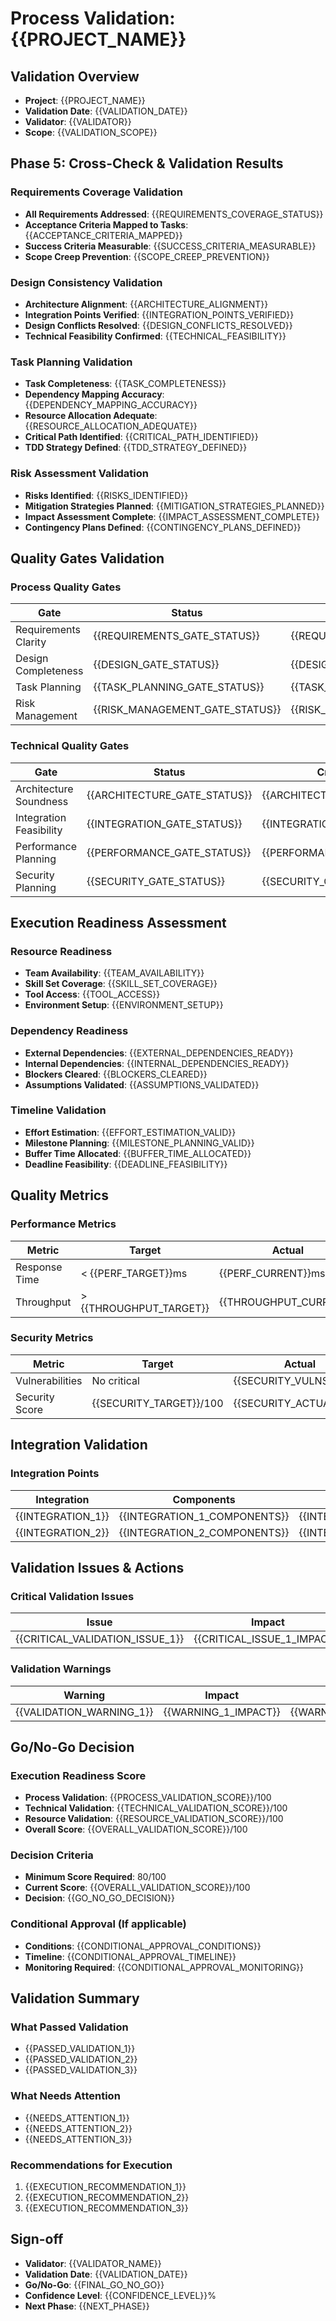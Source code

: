 # Process Validation: {{PROJECT_NAME}}

## Validation Overview
- **Project**: {{PROJECT_NAME}}
- **Validation Date**: {{VALIDATION_DATE}}
- **Validator**: {{VALIDATOR}}
- **Scope**: {{VALIDATION_SCOPE}}

## Phase 5: Cross-Check & Validation Results

### Requirements Coverage Validation
- **All Requirements Addressed**: {{REQUIREMENTS_COVERAGE_STATUS}}
- **Acceptance Criteria Mapped to Tasks**: {{ACCEPTANCE_CRITERIA_MAPPED}}
- **Success Criteria Measurable**: {{SUCCESS_CRITERIA_MEASURABLE}}
- **Scope Creep Prevention**: {{SCOPE_CREEP_PREVENTION}}

### Design Consistency Validation
- **Architecture Alignment**: {{ARCHITECTURE_ALIGNMENT}}
- **Integration Points Verified**: {{INTEGRATION_POINTS_VERIFIED}}
- **Design Conflicts Resolved**: {{DESIGN_CONFLICTS_RESOLVED}}
- **Technical Feasibility Confirmed**: {{TECHNICAL_FEASIBILITY}}

### Task Planning Validation
- **Task Completeness**: {{TASK_COMPLETENESS}}
- **Dependency Mapping Accuracy**: {{DEPENDENCY_MAPPING_ACCURACY}}
- **Resource Allocation Adequate**: {{RESOURCE_ALLOCATION_ADEQUATE}}
- **Critical Path Identified**: {{CRITICAL_PATH_IDENTIFIED}}
- **TDD Strategy Defined**: {{TDD_STRATEGY_DEFINED}}

### Risk Assessment Validation
- **Risks Identified**: {{RISKS_IDENTIFIED}}
- **Mitigation Strategies Planned**: {{MITIGATION_STRATEGIES_PLANNED}}
- **Impact Assessment Complete**: {{IMPACT_ASSESSMENT_COMPLETE}}
- **Contingency Plans Defined**: {{CONTINGENCY_PLANS_DEFINED}}

## Quality Gates Validation

### Process Quality Gates
| Gate | Status | Criteria Met | Notes |
|------|--------|--------------|-------|
| Requirements Clarity | {{REQUIREMENTS_GATE_STATUS}} | {{REQUIREMENTS_CRITERIA_MET}} | {{REQUIREMENTS_GATE_NOTES}} |
| Design Completeness | {{DESIGN_GATE_STATUS}} | {{DESIGN_CRITERIA_MET}} | {{DESIGN_GATE_NOTES}} |
| Task Planning | {{TASK_PLANNING_GATE_STATUS}} | {{TASK_PLANNING_CRITERIA_MET}} | {{TASK_PLANNING_GATE_NOTES}} |
| Risk Management | {{RISK_MANAGEMENT_GATE_STATUS}} | {{RISK_MANAGEMENT_CRITERIA_MET}} | {{RISK_MANAGEMENT_GATE_NOTES}} |

### Technical Quality Gates
| Gate | Status | Criteria Met | Notes |
|------|--------|--------------|-------|
| Architecture Soundness | {{ARCHITECTURE_GATE_STATUS}} | {{ARCHITECTURE_CRITERIA_MET}} | {{ARCHITECTURE_GATE_NOTES}} |
| Integration Feasibility | {{INTEGRATION_GATE_STATUS}} | {{INTEGRATION_CRITERIA_MET}} | {{INTEGRATION_GATE_NOTES}} |
| Performance Planning | {{PERFORMANCE_GATE_STATUS}} | {{PERFORMANCE_CRITERIA_MET}} | {{PERFORMANCE_GATE_NOTES}} |
| Security Planning | {{SECURITY_GATE_STATUS}} | {{SECURITY_CRITERIA_MET}} | {{SECURITY_GATE_NOTES}} |

## Execution Readiness Assessment

### Resource Readiness
- **Team Availability**: {{TEAM_AVAILABILITY}}
- **Skill Set Coverage**: {{SKILL_SET_COVERAGE}}
- **Tool Access**: {{TOOL_ACCESS}}
- **Environment Setup**: {{ENVIRONMENT_SETUP}}

### Dependency Readiness
- **External Dependencies**: {{EXTERNAL_DEPENDENCIES_READY}}
- **Internal Dependencies**: {{INTERNAL_DEPENDENCIES_READY}}
- **Blockers Cleared**: {{BLOCKERS_CLEARED}}
- **Assumptions Validated**: {{ASSUMPTIONS_VALIDATED}}

### Timeline Validation
- **Effort Estimation**: {{EFFORT_ESTIMATION_VALID}}
- **Milestone Planning**: {{MILESTONE_PLANNING_VALID}}
- **Buffer Time Allocated**: {{BUFFER_TIME_ALLOCATED}}
- **Deadline Feasibility**: {{DEADLINE_FEASIBILITY}}

## Quality Metrics

### Performance Metrics
| Metric | Target | Actual | Status | Notes |
|--------|--------|--------|--------|-------|
| Response Time | < {{PERF_TARGET}}ms | {{PERF_CURRENT}}ms | {{PERF_STATUS}} | {{PERF_NOTES}} |
| Throughput | > {{THROUGHPUT_TARGET}} | {{THROUGHPUT_CURRENT}} | {{THROUGHPUT_STATUS}} | {{THROUGHPUT_NOTES}} |

### Security Metrics
| Metric | Target | Actual | Status | Notes |
|--------|--------|--------|--------|-------|
| Vulnerabilities | No critical | {{SECURITY_VULNS}} | {{SECURITY_STATUS}} | {{SECURITY_NOTES}} |
| Security Score | {{SECURITY_TARGET}}/100 | {{SECURITY_ACTUAL}}/100 | {{SECURITY_STATUS}} | {{SECURITY_NOTES}} |

## Integration Validation

### Integration Points
| Integration | Components | Status | Issues | Resolution |
|-------------|------------|--------|--------|------------|
| {{INTEGRATION_1}} | {{INTEGRATION_1_COMPONENTS}} | {{INTEGRATION_1_STATUS}} | {{INTEGRATION_1_ISSUES}} | {{INTEGRATION_1_RESOLUTION}} |
| {{INTEGRATION_2}} | {{INTEGRATION_2_COMPONENTS}} | {{INTEGRATION_2_STATUS}} | {{INTEGRATION_2_ISSUES}} | {{INTEGRATION_2_RESOLUTION}} |

## Validation Issues & Actions

### Critical Validation Issues
| Issue | Impact | Phase Affected | Required Action | Owner |
|-------|--------|----------------|-----------------|-------|
| {{CRITICAL_VALIDATION_ISSUE_1}} | {{CRITICAL_ISSUE_1_IMPACT}} | {{CRITICAL_ISSUE_1_PHASE}} | {{CRITICAL_ISSUE_1_ACTION}} | {{CRITICAL_ISSUE_1_OWNER}} |

### Validation Warnings
| Warning | Impact | Recommendation | Priority |
|---------|--------|----------------|----------|
| {{VALIDATION_WARNING_1}} | {{WARNING_1_IMPACT}} | {{WARNING_1_RECOMMENDATION}} | {{WARNING_1_PRIORITY}} |

## Go/No-Go Decision

### Execution Readiness Score
- **Process Validation**: {{PROCESS_VALIDATION_SCORE}}/100
- **Technical Validation**: {{TECHNICAL_VALIDATION_SCORE}}/100
- **Resource Validation**: {{RESOURCE_VALIDATION_SCORE}}/100
- **Overall Score**: {{OVERALL_VALIDATION_SCORE}}/100

### Decision Criteria
- **Minimum Score Required**: 80/100
- **Current Score**: {{OVERALL_VALIDATION_SCORE}}/100
- **Decision**: {{GO_NO_GO_DECISION}}

### Conditional Approval (If applicable)
- **Conditions**: {{CONDITIONAL_APPROVAL_CONDITIONS}}
- **Timeline**: {{CONDITIONAL_APPROVAL_TIMELINE}}
- **Monitoring Required**: {{CONDITIONAL_APPROVAL_MONITORING}}

## Validation Summary

### What Passed Validation
- {{PASSED_VALIDATION_1}}
- {{PASSED_VALIDATION_2}}
- {{PASSED_VALIDATION_3}}

### What Needs Attention
- {{NEEDS_ATTENTION_1}}
- {{NEEDS_ATTENTION_2}}
- {{NEEDS_ATTENTION_3}}

### Recommendations for Execution
1. {{EXECUTION_RECOMMENDATION_1}}
2. {{EXECUTION_RECOMMENDATION_2}}
3. {{EXECUTION_RECOMMENDATION_3}}

## Sign-off
- **Validator**: {{VALIDATOR_NAME}}
- **Validation Date**: {{VALIDATION_DATE}}
- **Go/No-Go**: {{FINAL_GO_NO_GO}}
- **Confidence Level**: {{CONFIDENCE_LEVEL}}%
- **Next Phase**: {{NEXT_PHASE}}